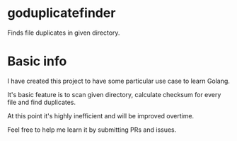 # goduplicatefinder
Finds file duplicates in given directory.

# Basic info
I have created this project to have some particular use case to learn Golang.

It's basic feature is to scan given directory, calculate checksum for every file and find duplicates.

At this point it's highly inefficient and will be improved overtime.

Feel free to help me learn it by submitting PRs and issues.

